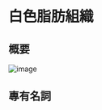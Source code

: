 # 白色脂肪組織
## 概要
![image](https://github.com/user-attachments/assets/37c89d6c-3815-4a6b-8184-5dd0f4e52c8a)

## 專有名詞




